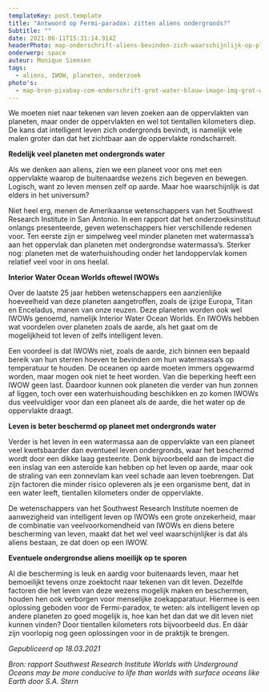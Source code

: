 ```yaml
---
templateKey: post.template
title: "Antwoord op Fermi-paradox: zitten aliens ondergronds?"
Subtitle: ""
date: 2021-06-11T15:31:14.914Z
headerPhoto: map-onderschrift-aliens-bevinden-zich-waarschijnlijk-op-planeten-die-ook-over-ondergronds-water-beschikken-bron-pixabay-com-image1-image-img-alien-rugzakje-landschap-jpg
onderwerp: space
auteur: Monique Siemsen
tags:
  - aliens, IWOW, planeten, onderzoek
photo's:
  - map-bron-pixabay-com-onderschrift-grot-water-blauw-image-img-grot-water-blauw-jpeg
---
```

We moeten niet naar tekenen van leven zoeken aan de oppervlakten van planeten, maar onder de oppervlakten en wel tot tientallen kilometers diep. De kans dat intelligent leven zich ondergronds bevindt, is namelijk vele malen groter dan dat het zichtbaar aan de oppervlakte rondscharrelt.

**Redelijk veel planeten met ondergronds water**

Als we denken aan aliens, zien we een planeet voor ons met een oppervlakte waarop de buitenaardse wezens zich begeven en bewegen. Logisch, want zo leven mensen zelf op aarde. Maar hoe waarschijnlijk is dat elders in het universum?

Niet heel erg, menen de Amerikaanse wetenschappers van het Southwest Research Institute in San Antonio. In een rapport dat het onderzoeksinstituut onlangs presenteerde, geven wetenschappers hier verschillende redenen voor. Ten eerste zijn er simpelweg veel minder planeten met watermassa’s aan het oppervlak dan planeten met ondergrondse watermassa’s. Sterker nog: planeten met de waterhuishouding onder het landoppervlak komen relatief veel voor in ons heelal.

**Interior Water Ocean Worlds oftewel IWOWs**

Over de laatste 25 jaar hebben wetenschappers een aanzienlijke hoeveelheid van deze planeten aangetroffen, zoals de ijzige Europa, Titan en Enceladus, manen van onze reuzen. Deze planeten worden ook wel IWOWs genoemd, namelijk Interior Water Ocean Worlds. En IWOWs hebben wat voordelen over planeten zoals de aarde, als het gaat om de mogelijkheid tot leven of zelfs intelligent leven.

Een voordeel is dat IWOWs niet, zoals de aarde, zich binnen een bepaald bereik van hun sterren hoeven te bevinden om hun watermassa’s op temperatuur te houden. De oceanen op aarde moeten immers opgewarmd worden, maar mogen ook niet te heet worden. Van die beperking heeft een IWOW geen last. Daardoor kunnen ook planeten die verder van hun zonnen af liggen, toch over een waterhuishouding beschikken en zo komen IWOWs dus veelvuldiger voor dan een planeet als de aarde, die het water op de oppervlakte draagt.

**Leven is beter beschermd op planeet met ondergronds water**

Verder is het leven in een watermassa aan de oppervlakte van een planeet veel kwetsbaarder dan eventueel leven ondergronds, waar het beschermd wordt door een dikke laag gesteente. Denk bijvoorbeeld aan de impact die een inslag van een asteroïde kan hebben op het leven op aarde, maar ook de straling van een zonnevlam kan veel schade aan leven toebrengen. Dat zijn factoren die minder risico opleveren als je een organisme bent, dat in een water leeft, tientallen kilometers onder de oppervlakte.

De wetenschappers van het Southwest Research Institute noemen de aanwezigheid van intelligent leven op IWOWs een grote onzekerheid, maar de combinatie van veelvoorkomendheid van IWOWs en diens betere bescherming van leven, maakt dat het wel veel waarschijnlijker is dat áls aliens bestaan, ze dat doen op een IWOW. 

**Eventuele ondergrondse aliens moeilijk op te sporen**

Al die bescherming is leuk en aardig voor buitenaards leven, maar het bemoeilijkt tevens onze zoektocht naar tekenen van dit leven. Dezelfde factoren die het leven van deze wezens mogelijk maken en beschermen, houden hen ook verborgen voor menselijke zoekapparatuur. Hiermee is een oplossing geboden voor de Fermi-paradox, te weten: als intelligent leven op andere planeten zo goed mogelijk is, hoe kan het dan dat we dit leven niet kunnen vinden? Door tientallen kilometers rots bijvoorbeeld dus. En dáár zijn voorlopig nog geen oplossingen voor in de praktijk te brengen.

*Gepubliceerd op 18.03.2021*

*Bron: rapport Southwest Research Institute Worlds with Underground Oceans may be more conducive to life than worlds with surface oceans like Earth door S.A. Stern*